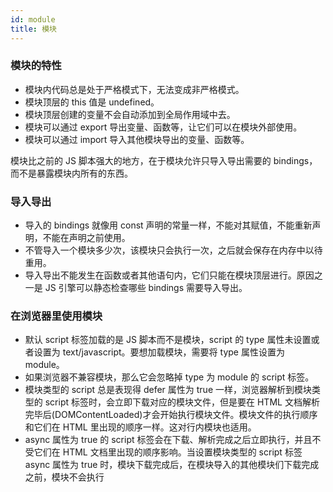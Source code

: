 ```yaml
---
id: module
title: 模块
---
```


### 模块的特性

- 模块内代码总是处于严格模式下，无法变成非严格模式。
- 模块顶层的 this 值是 undefined。
- 模块顶层创建的变量不会自动添加到全局作用域中去。
- 模块可以通过 export 导出变量、函数等，让它们可以在模块外部使用。
- 模块可以通过 import 导入其他模块导出的变量、函数等。

模块比之前的 JS 脚本强大的地方，在于模块允许只导入导出需要的 bindings，而不是暴露模块内所有的东西。

### 导入导出

- 导入的 bindings 就像用 const 声明的常量一样，不能对其赋值，不能重新声明，不能在声明之前使用。
- 不管导入一个模块多少次，该模块只会执行一次，之后就会保存在内存中以待重用。
- 导入导出不能发生在函数或者其他语句内，它们只能在模块顶层进行。原因之一是 JS 引擎可以静态检查哪些 bindings 需要导入导出。

### 在浏览器里使用模块

- 默认 script 标签加载的是 JS 脚本而不是模块，script 的 type 属性未设置或者设置为 text/javascript。要想加载模块，需要将 type 属性设置为 module。
- 如果浏览器不兼容模块，那么它会忽略掉 type 为 module 的 script 标签。
- 模块类型的 script 总是表现得 defer 属性为 true 一样，浏览器解析到模块类型的 script 标签时，会立即下载对应的模块文件，但是要在 HTML 文档解析完毕后(DOMContentLoaded)才会开始执行模块文件。模块文件的执行顺序和它们在 HTML 里出现的顺序一样。这对行内模块也适用。
- async 属性为 true 的 script 标签会在下载、解析完成之后立即执行，并且不受它们在 HTML 文档里出现的顺序影响。当设置模块类型的 script 标签 async 属性为 true 时，模块下载完成后，在模块导入的其他模块们下载完成之前，模块不会执行
